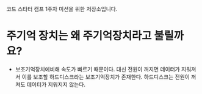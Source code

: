 코드 스타터 캠프 1주차 미션을 위한 저장소입니다.

# 주기억 장치는 왜 주기억장치라고 불릴까요?
- 보조기억장치에비해 속도가 빠르기 때문이다. 대신 전원이 꺼지면 데이터가 지워져서 이를 보조할 하드디스크라는 보조기억장치가 존재한다. 하드디스크는 전원이 꺼져도 데이터가 지워지지 않는다.



